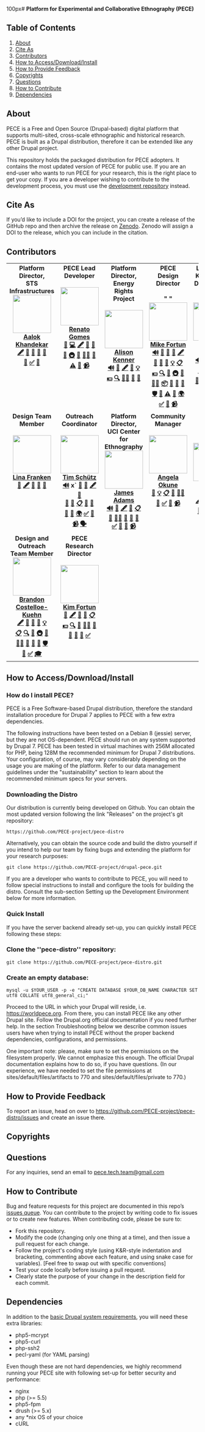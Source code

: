 100px# **Platform for Experimental and Collaborative Ethnography (PECE)**

## Table of Contents
1. [About](#about)
2. [Cite As](#cite)
3. [Contributors](#contributors)
4. [How to Access/Download/Install](#install)
5. [How to Provide Feedback](#feedback)
6. [Copyrights](#copyrights)
7. [Questions](#questions)
8. [How to Contribute](#contribute)
9. [Dependencies](#dependencies)



<div id='about'/>

## About

PECE is a Free and Open Source (Drupal-based) digital platform that supports multi-sited, cross-scale ethnographic and historical research. PECE is built as a Drupal distribution, therefore it can be extended like any other Drupal project.

This repository holds the packaged distribution for PECE adopters. It contains the most updated version of PECE for public use. If you are an end-user who wants to run PECE for your research, this is the right place to get your copy. If you are a developer wishing to contribute to the development process, you must use the [development repository](https://github.com/PECE-project/drupal-pece) instead.



<div id='cite'/>

## Cite As

If you’d like to include a DOI for the project, you can create a release of the GitHub repo and then archive the release on [Zenodo](https://zenodo.org/badge/latestdoi/52763688&sa=D&source=editors&ust=1613404827497000&usg=AOvVaw1-q5pcSIj_QObbr9FIMm-r). Zenodo will assign a DOI to the release, which you can include in the citation.

<div id='contributors'/>

## Contributors

<table>
  <tr>
    <td align="center" valign= "top"> <b> Platform Director, <br /> STS Infrastructures <b/> <br />
    <a href="https://stsinfrastructures.org/users/aalok-khandekar">
    <img src="https://drive.google.com/thumbnail?id=1OmCM70i628ZfveCxuRAy5R1R_g_t7brq" width="100px;" alt=""/> <br />
    <b>Aalok Khandekar</b>
    </a> <br />
    <a href="#contributors" title="Content"> 🖋</a>  
    <a href="#contributors" title="Data">🔣</a>  
    <a href="#contributors" title="Design"> 🎨</a>  
    <a href="#contributors" title="Ideas">🤔</a>  
    <a href="#contributors" title="Project Management">📆</a> <br />
    <a href="#contributors" title="Research">🔬</a>
    <a href="#contributors" title="Tutorials">✅</a>  
    <a href="#contributors" title="Talks">📢</a>   </td>
    <td align="center" valign= "top"> <b> PECE Lead Developer <b/> <br /> <br />
    <a href="https://worldpece.org/users/renato-vasconcellos-gomes">
    <img src="https://drive.google.com/thumbnail?id=1pSo8S6b7w-Tm2FJH8rPLVD4SJfI_Dtty" width="100px;" alt=""/> <br />
    <b>Renato Gomes</b>
    </a> <br />
    <a href="#contributors" title="Bug Reports"> 🐛</a>
    <a href="#contributors" title="Code"> 💻</a>
    <a href="#contributors" title="Content"> 🖋</a>  
    <a href="#contributors" title="Documentation">📖</a>  
    <a href="#contributors" title="Design"> 🎨</a>  <br />
    <a href="#contributors" title="Ideas and Planning">🤔</a>  
    <a href="#contributors" title="Infrastructure">🚇</a>  
    <a href="#contributors" title="Maintenance">🚧</a>  
    <a href="#contributors" title="Mentoring">🧑‍🏫</a>
    <a href="#contributors" title="Reviewed Pull Requests">👀</a>  <br />
    <a href="#contributors" title="Tests">⚠️</a> <a href="#contributors" title="User Testing">📓</a> <a href="#contributors" title="Videos">📹</a>  </td>
    <td align="center" valign= "top"> <b> Platform Director, <br /> Energy Rights Project <b/> <br /> <br /> <a href="https://worldpece.org/content/alison-kenner">
    <img src="https://drive.google.com/thumbnail?id=1oFt3LUVCaYp3fl7jjQj_NyOZoeD5f6Le" width="100px;" alt=""/> <br />
    <b>Alison Kenner</b>
    </a> <br />
    <a href="#contributors" title="Bug Reports"> 🔊</a>  
    <a href="#contributors" title="Bug Reports"> 🐛</a>  </a>  
    <a href="#contributors" title="Content"> 🖋</a>
    <a href="#contributors" title="Data">🔣</a>
    <a href="#contributors" title="Examples">💡</a>  <br />
    <a href="#contributors" title="Financial Support">💵</a>  
    <a href="#contributors" title="Funding/Grant Finders">🔍</a>  
    <a href="#contributors" title="Mentoring">🧑‍🏫</a>
    <a href="#contributors" title="Research">🔬</a>  
    <a href="#contributors" title="Talks">📢</a>  </td>
    <td align="center" valign= "top"> <b> PECE Design Director <b/> <br /> <br /> <a> " " <a/> <br /> <a href="https://worldpece.org/users/mikefortun">
    <img src="https://drive.google.com/thumbnail?id=1mnGhj1mC7UuUaOf3iP85SGECcJIPteTS" width="100px;" alt=""/> <br />
    <b>Mike Fortun</b>
    </a> <br />
    <a href="#contributors" title="Audio"> 🔊</a>  
    <a href="#contributors" title="Bug Reports">🐛</a>
    <a href="#contributors" title="Blogposts"> 📝</a>  
    <a href="#contributors" title="Business Development"> 💼</a>  
    <a href="#contributors" title="Content"> 🖋</a> <br />
    <a href="#contributors" title="Data">🔣</a>
    <a href="#contributors" title="Documentation">📖</a>  
    <a href="#contributors" title="Design"> 🎨</a>
    <a href="#contributors" title="Examples">💡</a>
    <a href="#contributors" title="Event Organizers">📋</a> <br />
    <a href="#contributors" title="Financial Support">💵</a>  
    <a href="#contributors" title="Funding/Grant Finders">🔍</a>
    <a href="#contributors" title="Ideas and Planning">🤔</a>
    <a href="#contributors" title="Infrastructure">🚇</a>
    <a href="#contributors" title="Maintenance">🚧</a>  <br />
    <a href="#contributors" title="Mentoring">🧑‍🏫</a>
    <a href="#contributors" title="Packaging">📦</a>
    <a href="#contributors" title="Project Management">📆</a>
    <a href="#contributors" title="Answering Questions">💬</a>
    <a href="#contributors" title="Research">🔬</a> <br />
    <a href="#contributors" title="Security">🛡️</a>
    <a href="#contributors" title="Talks"> 📢</a>
    <a href="#contributors" title="Tests">⚠️</a>
    <a href="#contributors" title="Tools">🔧</a>
    <a href="#contributors" title="Translation">🌍</a> <br />
    <a href="#contributors" title="Tutorials">✅</a>
    <a href="#contributors" title="User Testing">📓</a>
    <a href="#contributors" title="Videos">📹</a>   </td>
    <td align="center" valign= "top"> <b> Lead Open Knowledge <br /> Developer & System Admin <b/> <br /> <a href="https://worldpece.org/content/brian-callahan">
    <img src="https://drive.google.com/thumbnail?id=1FQvLlelTR2I1FGO2PJPhrkaGF2riFuja" width="100px;" alt=""/> <br />
    <b>Brian Callahan</b>
    </a> <br />
    <a href="#contributors" title="Audio"> 🔊</a>  
    <a href="#contributors" title="Bug Reports">🐛</a>
    <a href="#contributors" title="Code"> 💻</a>
    <a href="#contributors" title="Content"> 🖋</a>
    <a href="#contributors" title="Data">🔣</a> <br />
    <a href="#contributors" title="Documentation">📖</a>  
    <a href="#contributors" title="Design"> 🎨</a>
    <a href="#contributors" title="Examples">💡</a>
    <a href="#contributors" title="Ideas and Planning">🤔</a>
    <a href="#contributors" title="Infrastructure">🚇</a> <br />
    <a href="#contributors" title="Maintenance">🚧</a>  
    <a href="#contributors" title="Mentoring">🧑‍🏫</a>
    <a href="#contributors" title="Packaging">📦</a>
    <a href="#contributors" title="Security">🛡️</a>
    <a href="#contributors" title="Answering Questions">💬</a> <br />
    <a href="#contributors" title="Research">🔬</a>
    <a href="#contributors" title="Reviewed Pull Requests">👀</a>
    <a href="#contributors" title="Project Management">📆</a>
    <a href="#contributors" title="Videos">📹</a>   </td>
    </tr>
    <tr>
    <td align="center" valign= "top"> <b> Design Team Member <b> <br /> <br /> <a href="https://worldpece.org/users/lina-franken">
    <img src="https://drive.google.com/thumbnail?id=1VPS4-GlQKr_nMh7-2v_SSxHX9cXslpYe" width="100px;" alt=""/> <br />
    <b>Lina Franken</b>
    </a> <br />
    <a href="#contributors" title="Bug Reports">🐛</a>
    <a href="#contributors" title="Content"> 🖋</a>
    <a href="#contributors" title="Documentation">📖</a>  
    <a href="#contributors" title="Ideas and Planning">🤔</a>
    <a href="#contributors" title="Research">🔬</a> </td>
    <td align="center" valign= "top"> <b> Outreach Coordinator <b> <br /> <br />  <a href="https://worldpece.org/users/tim-schütz">
    <img src="https://drive.google.com/thumbnail?id=1t4pwwl0f9DCzBmn5MofT8srM6ZPeuFMf" width="100px;" alt=""/> <br />
    <b>Tim Schütz</b>
    </a> <br />
    <a href="#contributors" title="Audio"> 🔊</a>  x`
    <a href="#contributors" title="Bug Reports">🐛</a>
    <a href="#contributors" title="Blogposts"> 📝</a>  
    <a href="#contributors" title="Content"> 🖋</a>
    <a href="#contributors" title="Data">🔣</a> <br />
    <a href="#contributors" title="Documentation">📖</a>  
    <a href="#contributors" title="Design"> 🎨</a>
    <a href="#contributors" title="Event Organizers">📋</a>
    <a href="#contributors" title="Ideas and Planning">🤔</a>
    <a href="#contributors" title="Project Management">📆</a> <br />
    <a href="#contributors" title="Answering Questions">💬</a>
    <a href="#contributors" title="Research">🔬</a>
    <a href="#contributors" title="Translation">🌍</a>
    <a href="#contributors" title="Tutorials">✅</a>  
    <a href="#contributors" title="Talks"> 📢</a> <br />
    <a href="#contributors" title="Videos">📹</a>
    <a href="#contributors" title="Community Outreach">🗣</>   </td>
    <td align="center" valign= "top"> <b> Platform Director, <br /> UCI Center for Ethnography <b/> <br /> <a href="https://worldpece.org/content/james-adams">
    <img src="https://drive.google.com/thumbnail?id=1G42OFg8S1I4P9UoJx0J2Ye0xGMDfTJ2z" width="100px;" alt=""/> <br />
    <b>James Adams</b>
    </a> <br />
    <a href="#contributors" title="Audio"> 🔊</a>  
    <a href="#contributors" title="Bug Reports">🐛</a>
    <a href="#contributors" title="Content"> 🖋</a>
    <a href="#contributors" title="Data">🔣</a>
    <a href="#contributors" title="Event Organizers">📋</a> <br />
    <a href="#contributors" title="Ideas and Planning">🤔</a>
    <a href="#contributors" title="Mentoring">🧑‍🏫</a>
    <a href="#contributors" title="Answering Questions">💬</a>
    <a href="#contributors" title="Research">🔬</a>
    <a href="#contributors" title="Project Management">📆</a> <br />
    <a href="#contributors" title="Tutorials">✅</a>  
    <a href="#contributors" title="Talks"> 📢</a>
    <a href="#contributors" title="User Testing">📓</a>
    <a href="#contributors" title="Videos">📹</a>   </td>
    <td align="center" valign= "top"> <b> Community Manager <b/> <br /> <br /> <a href="https://worldpece.org/users/angela-okune">
    <img src="https://drive.google.com/thumbnail?id=1Brvr_051o6WbdCOyaD-5-_d5SrXyZ91t" width="100px;" alt=""/> <br />
    <b>Angela Okune</b>
    </a> <br />
    <a href="#contributors" title="Bug Reports">🐛</a>
    <a href="#contributors" title="Examples">💡</a>
    <a href="#contributors" title="Event Organizers">📋</a>
    <a href="#contributors" title="Ideas and Planning">🤔</a>
    <a href="#contributors" title="Mentoring">🧑‍🏫</a> <br />
    <a href="#contributors" title="Answering Questions">💬</a>
    <a href="#contributors" title="Tutorials">✅</a>  
    <a href="#contributors" title="Talks"> 📢</a>
    <a href="#contributors" title="Videos">📹</a>   </td>
    <td align="center" valign= "top"> <b> Lead Platform Architect <b/> <br /> <br /> <a href="https://worldpece.org/users/lindsay-poirier">
    <img src="https://drive.google.com/thumbnail?id=11HDGZPSOkm8eeYY1fJm3PxzuN_9W5dSZ" width="100px;" alt=""/> <br />
    <b>Lindsay Poirier</b>
    </a> <br />
    <a href="#contributors" title="Content"> 🖋</a>
    <a href="#contributors" title="Documentation">📖</a>  
    <a href="#contributors" title="Design"> 🎨</a>
    <a href="#contributors" title="Event Organizers">📋</a>
    <a href="#contributors" title="Funding/Grant Finders">🔍</a> <br />
    <a href="#contributors" title="Ideas and Planning">🤔</a>
    <a href="#contributors" title="Security">🛡️</a>
    <a href="#contributors" title="Tools">🔧</a>
    <a href="#contributors" title="Translation">🌍</a>
    <a href="#contributors" title="Project Management">📆</a> <br />
    <a href="#contributors" title="Answering Questions">💬</a>
    <a href="#contributors" title="Research">🔬</a>
    <a href="#contributors" title="Tutorials">✅</a>
    <a href="#contributors" title="Talks"> 📢</a>  </td>
  </tr>
  <tr>
  <td align="center" valign= "top"> <b> Design and Outreach <br /> Team Member <b/> <br /> <a href="https://worldpece.org/content/brandon-costelloe-kuehn">
  <img src="https://drive.google.com/thumbnail?id=1rPE6_3DCYkdC_ykMwdswH5JmIbbQUjIc" width="100px;" alt=""/> <br />
  <b>Brandon <br /> Costelloe-Kuehn</b>
  </a> <br />
  <a href="#contributors" title="Content"> 🖋</a>
  <a href="#contributors" title="Data">🔣</a>
  <a href="#contributors" title="Documentation">📖</a>  
  <a href="#contributors" title="Design"> 🎨</a>
  <a href="#contributors" title="Examples">💡</a> <br />
  <a href="#contributors" title="Event Organizers">📋</a>
  <a href="#contributors" title="Funding/Grant Finders">🔍</a>
  <a href="#contributors" title="Ideas and Planning">🤔</a>
  <a href="#contributors" title="Infrastructure">🚇</a>
  <a href="#contributors" title="Maintenance">🚧</a>  <br />
  <a href="#contributors" title="Mentoring">🧑‍🏫</a>
  <a href="#contributors" title="Project Management">📆</a>
  <a href="#contributors" title="Answering Questions">💬</a>
  <a href="#contributors" title="Research">🔬</a>
  <a href="#contributors" title="Security">🛡️</a> <br/>
  <a href="#contributors" title="Talks"> 📢</a>
  <a href="#contributors" title="Tutorials">✅</a>
  <a href="#contributors" title="Developing Instances for Teaching">🎓</a> </td>
  <td align="center" valign= "top"> <b> PECE Research Director <b/> <br /> <br /><a href="https://worldpece.org/content/kim-fortun">
  <img src="https://drive.google.com/thumbnail?id=1eU5TX4IGe7KN6QQGtFbWMIYsgFZulE0u" width="100px;" alt=""/> <br />
  <b>Kim Fortun</b>
  </a> <br />
  <a href="#contributors" title="Business Development"> 💼</a>
  <a href="#contributors" title="Content"> 🖋</a>
  <a href="#contributors" title="Data">🔣</a>
  <a href="#contributors" title="Design"> 🎨</a>
  <a href="#contributors" title="Event Organizers">📋</a> <br/>
  <a href="#contributors" title="Financial Support">💵</a>
  <a href="#contributors" title="Funding/Grant Finders">🔍</a>
  <a href="#contributors" title="Ideas and Planning">🤔</a>
  <a href="#contributors" title="Mentoring">🧑‍🏫</a>
  <a href="#contributors" title="Project Management">📆</a> <br />
  <a href="#contributors" title="Answering Questions">💬</a>
  <a href="#contributors" title="Research">🔬</a>
  <a href="#contributors" title="Talks"> 📢</a>
  <a href="#contributors" title="Tutorials">✅</a> </td>
  </tr>
</table>


<div id='install'/>

## How to Access/Download/Install


### How do I install PECE?
PECE is a Free Software-based Drupal distribution, therefore the standard installation procedure for Drupal 7 applies to PECE with a few extra dependencies.

The following instructions have been tested on a Debian 8 (jessie) server, but they are not OS-dependent. PECE should run on any system supported by Drupal 7. PECE has been tested in virtual machines with 256M allocated for PHP, being 128M the recommended minimum for Drupal 7 distributions. Your configuration, of course, may vary considerably depending on the usage you are making of the platform. Refer to our data management guidelines under the "sustainability" section to learn about the recommended minimum specs for your servers.


### Downloading the Distro
Our distribution is currently being developed on Github. You can obtain the most updated version following the link "Releases" on the project's git repository:

```
https://github.com/PECE-project/pece-distro
```

Alternatively, you can obtain the source code and build the distro yourself if you intend to help our team by fixing bugs and extending the platform for your research purposes:

```
git clone https://github.com/PECE-project/drupal-pece.git
```
If you are a developer who wants to contribute to PECE, you will need to follow special instructions to install and configure the tools for building the distro. Consult the sub-section Setting up the Development Environment below for more information.


### Quick Install
If you have the server backend already set-up, you can quickly install PECE following these steps:

### Clone the ''pece-distro'' repository:

```
git clone https://github.com/PECE-project/pece-distro.git
```

### Create an empty database:

```
mysql -u $YOUR_USER -p -e "CREATE DATABASE $YOUR_DB_NAME CHARACTER SET utf8 COLLATE utf8_general_ci;"
```

Proceed to the URL in which your Drupal will reside, i.e. https://worldpece.org. From there, you can install PECE like any other Drupal site. Follow the Drupal.org official documentation if you need further help. In the section Troubleshooting below we describe common issues users have when trying to install PECE without the proper backend dependencies, configurations, and permissions.

One important note: please, make sure to set the permissions on the filesystem properly. We cannot emphasize this enough. The official Drupal documentation explains how to do so, if you have questions. (In our experience, we have needed to set the file permissions at sites/default/files/artifacts to 770 and sites/default/files/private to 770.)



<div id='feedback'/>

## How to Provide Feedback

To report an issue, head on over to https://github.com/PECE-project/pece-distro/issues and create an issue there.



<div id='copyrights'/>

## Copyrights



<div id='questions'/>

## Questions

For any inquiries, send an email to pece.tech.team@gmail.com



<div id='contribute'/>

## How to Contribute

Bug and feature requests for this project are documented in this repo’s [issues queue](https://github.com/PECE-project/drupal-pece). You can contribute to the project by writing code to fix issues or to create new features. When contributing code, please be sure to:
- Fork this repository.
- Modify the code (changing only one thing at a time), and then issue a pull request for each change.
- Follow the project's coding style (using K&R-style indentation and bracketing, commenting above each feature, and using snake case for variables). [Feel free to swap out with specific conventions]
- Test your code locally before issuing a pull request.
- Clearly state the purpose of your change in the description field for each commit.




<div id='dependencies'/>

## Dependencies

In addition to the [basic Drupal system requirements](https://www.drupal.org/requirements), you will need these extra libraries:

- php5-mcrypt
- php5-curl
- php-ssh2
- pecl-yaml (for YAML parsing)

Even though these are not hard dependencies, we highly recommend running your PECE site with following set-up for better security and performance:

- nginx
- php (>= 5.5)
- php5-fpm
- drush (>= 5.x)
- any *nix OS of your choice
- cURL
